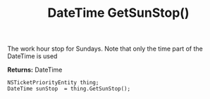 ﻿---
uid: crmscript_ref_NSTicketPriorityEntity_GetSunStop
title: DateTime GetSunStop()
intellisense: NSTicketPriorityEntity.GetSunStop
keywords: NSTicketPriorityEntity, GetSunStop
so.topic: reference
---

The work hour stop for Sundays. Note that only the time part of the DateTime is used

**Returns:** DateTime


```crmscript
NSTicketPriorityEntity thing;
DateTime sunStop  = thing.GetSunStop();
```


